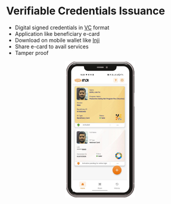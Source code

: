 # Verifiable Credentials Issuance

* Digital signed credentials in [VC](https://www.w3.org/TR/vc-data-model/) format
* Application like beneficiary e-card
* Download on mobile wallet like [Inji](https://docs.mosip.io/inji)
* Share e-card to avail services
* Tamper proof



<div align="center">

<figure><img src="../../.gitbook/assets/beneficiary-e-card.jpg" alt="" width="188"><figcaption></figcaption></figure>

</div>

